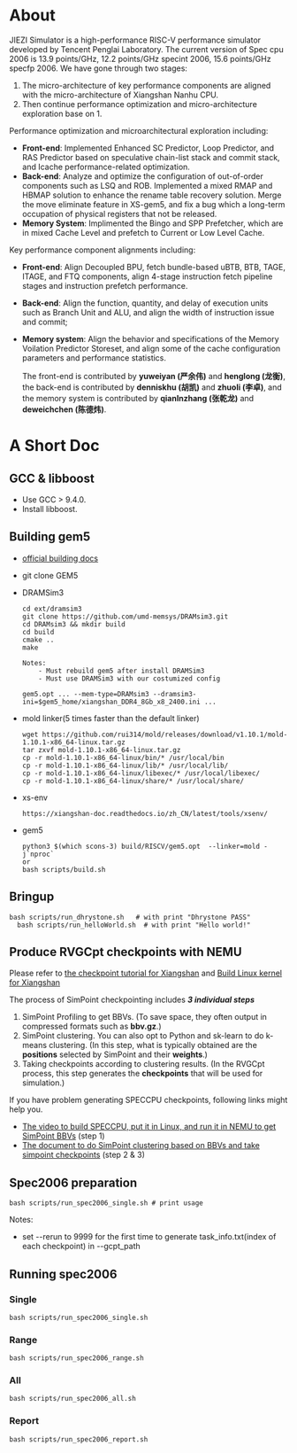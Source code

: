 # About

JIEZI Simulator is a high-performance RISC-V performance simulator developed by Tencent Penglai Laboratory. The current version of Spec cpu 2006 is 13.9 points/GHz, 12.2 points/GHz specint 2006, 15.6 points/GHz specfp 2006. We have gone through two stages:

1. The micro-architecture of key performance components are aligned with the micro-architecture of Xiangshan Nanhu CPU.
2. Then continue performance optimization and micro-architecture exploration base on 1.

Performance optimization and microarchitectural exploration including:

- **Front-end**: Implemented Enhanced SC Predictor,  Loop Predictor, and RAS Predictor based on speculative chain-list stack  and commit stack,  and Icache performance-related optimization.
- **Back-end**: Analyze and optimize the configuration of out-of-order components such as LSQ and ROB. Implemented a mixed RMAP and HBMAP solution to enhance the rename table recovery solution. Merge the move eliminate feature in XS-gem5, and fix a bug which a long-term occupation of physical registers that not be released.
- **Memory System**: Implimented the Bingo and SPP Prefetcher, which are in mixed Cache Level and prefetch to Current or Low Level Cache.

Key performance component alignments including:

- **Front-end**: Align Decoupled BPU, fetch bundle-based uBTB, BTB, TAGE, ITAGE, and FTQ components, align 4-stage instruction fetch pipeline stages and instruction prefetch performance.
- **Back-end**: Align the function, quantity, and delay of execution units such as Branch Unit and ALU, and align the width of instruction issue and commit;
- **Memory system**: Align the behavior and specifications of the Memory Voilation Predictor Storeset, and align some of the cache configuration parameters and performance  statistics.
  
  The front-end is contributed by **yuweiyan (严余伟)** and **henglong (龙衡)**, the back-end is contributed by **denniskhu (胡凯)** and **zhuoli (李卓)**, and the memory system is contributed by **qianlnzhang (张乾龙)** and **deweichchen (陈德炜)**.

# A Short Doc

## GCC & libboost

- Use GCC > 9.4.0.
- Install libboost.

## Building gem5

- [official building docs](https://www.gem5.org/documentation/general_docs/building)
- git clone GEM5
- DRAMSim3
  
  ```shell
  cd ext/dramsim3
  git clone https://github.com/umd-memsys/DRAMsim3.git
  cd DRAMsim3 && mkdir build
  cd build
  cmake ..
  make
  
  Notes:
      - Must rebuild gem5 after install DRAMSim3
      - Must use DRAMSim3 with our costumized config
  
  gem5.opt ... --mem-type=DRAMsim3 --dramsim3-ini=$gem5_home/xiangshan_DDR4_8Gb_x8_2400.ini ...
  ```
- mold linker(5 times faster than the default linker)
  
  ```shell
  wget https://github.com/rui314/mold/releases/download/v1.10.1/mold-1.10.1-x86_64-linux.tar.gz
  tar zxvf mold-1.10.1-x86_64-linux.tar.gz
  cp -r mold-1.10.1-x86_64-linux/bin/* /usr/local/bin
  cp -r mold-1.10.1-x86_64-linux/lib/* /usr/local/lib/
  cp -r mold-1.10.1-x86_64-linux/libexec/* /usr/local/libexec/
  cp -r mold-1.10.1-x86_64-linux/share/* /usr/local/share/
  ```
- xs-env
  
  ```shell
  https://xiangshan-doc.readthedocs.io/zh_CN/latest/tools/xsenv/
  ```
- gem5
  
  ```shell
  python3 $(which scons-3) build/RISCV/gem5.opt  --linker=mold -j`nproc`
  or 
  bash scripts/build.sh
  ```

## Bringup

```shell
bash scripts/run_dhrystone.sh   # with print "Dhrystone PASS"
  bash scripts/run_helloWorld.sh  # with print "Hello world!"
```

## Produce RVGCpt checkpoints with NEMU

Please refer to [the checkpoint tutorial for Xiangshan](https://xiangshan-doc.readthedocs.io/zh_CN/latest/tools/simpoint/)
and [Build Linux kernel for Xiangshan](https://github.com/OpenXiangShan/XiangShan-doc/blob/main/tutorial/others/Linux%20Kernel%20%E7%9A%84%E6%9E%84%E5%BB%BA.md)

The process of SimPoint checkpointing includes ***3 individual steps***

1. SimPoint Profiling to get BBVs. (To save space, they often output in compressed formats such as **bbv.gz**.)
2. SimPoint clustering. You can also opt to Python and sk-learn to do k-means clustering. (In this step, what is typically obtained are the **positions** selected by SimPoint and their **weights**.)
3. Taking checkpoints according to clustering results. (In the RVGCpt process, this step generates the **checkpoints** that will be used for simulation.)

If you have problem generating SPECCPU checkpoints, following links might help you.

- [The video to build SPECCPU, put it in Linux, and run it in NEMU to get SimPoint BBVs](https://drive.google.com/file/d/1msr_YijlYN4rxpn71bod1LAoRWs5VtAL/view?usp=sharing) (step 1)
- [The document to do SimPoint clustering based on BBVs and take simpoint checkpoints](https://zhuanlan.zhihu.com/p/604396330) (step 2 & 3)

## Spec2006 preparation

```
bash scripts/run_spec2006_single.sh # print usage
```

Notes:

- set --rerun to 9999 for the first time to generate task_info.txt(index of each checkpoint) in --gcpt_path

## Running spec2006

### Single

```
bash scripts/run_spec2006_single.sh
```

### Range

```
bash scripts/run_spec2006_range.sh
```

### All

```
bash scripts/run_spec2006_all.sh
```

### Report

```
bash scripts/run_spec2006_report.sh
```

